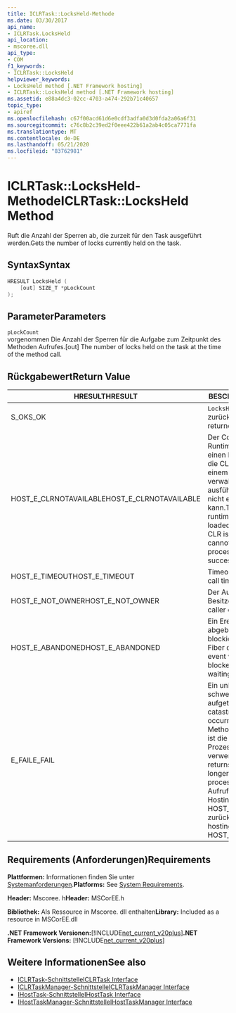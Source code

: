 ```yaml
---
title: ICLRTask::LocksHeld-Methode
ms.date: 03/30/2017
api_name:
- ICLRTask.LocksHeld
api_location:
- mscoree.dll
api_type:
- COM
f1_keywords:
- ICLRTask::LocksHeld
helpviewer_keywords:
- LocksHeld method [.NET Framework hosting]
- ICLRTask::LocksHeld method [.NET Framework hosting]
ms.assetid: e88a4dc3-02cc-4703-a474-292b71c40657
topic_type:
- apiref
ms.openlocfilehash: c67f00acd61d6e0cdf3adfa0d3d0fda2a06a6f31
ms.sourcegitcommit: c76c8b2c39ed2f0eee422b61a2ab4c05ca7771fa
ms.translationtype: MT
ms.contentlocale: de-DE
ms.lasthandoff: 05/21/2020
ms.locfileid: "83762981"
---
```

# <a name="iclrtasklocksheld-method"></a><span data-ttu-id="89fd3-102">ICLRTask::LocksHeld-Methode</span><span class="sxs-lookup"><span data-stu-id="89fd3-102">ICLRTask::LocksHeld Method</span></span>
<span data-ttu-id="89fd3-103">Ruft die Anzahl der Sperren ab, die zurzeit für den Task ausgeführt werden.</span><span class="sxs-lookup"><span data-stu-id="89fd3-103">Gets the number of locks currently held on the task.</span></span>  
  
## <a name="syntax"></a><span data-ttu-id="89fd3-104">Syntax</span><span class="sxs-lookup"><span data-stu-id="89fd3-104">Syntax</span></span>  
  
```cpp  
HRESULT LocksHeld (  
    [out] SIZE_T *pLockCount  
);  
```  
  
## <a name="parameters"></a><span data-ttu-id="89fd3-105">Parameter</span><span class="sxs-lookup"><span data-stu-id="89fd3-105">Parameters</span></span>  
 `pLockCount`  
 <span data-ttu-id="89fd3-106">vorgenommen Die Anzahl der Sperren für die Aufgabe zum Zeitpunkt des Methoden Aufrufes.</span><span class="sxs-lookup"><span data-stu-id="89fd3-106">[out] The number of locks held on the task at the time of the method call.</span></span>  
  
## <a name="return-value"></a><span data-ttu-id="89fd3-107">Rückgabewert</span><span class="sxs-lookup"><span data-stu-id="89fd3-107">Return Value</span></span>  
  
|<span data-ttu-id="89fd3-108">HRESULT</span><span class="sxs-lookup"><span data-stu-id="89fd3-108">HRESULT</span></span>|<span data-ttu-id="89fd3-109">BESCHREIBUNG</span><span class="sxs-lookup"><span data-stu-id="89fd3-109">Description</span></span>|  
|-------------|-----------------|  
|<span data-ttu-id="89fd3-110">S_OK</span><span class="sxs-lookup"><span data-stu-id="89fd3-110">S_OK</span></span>|<span data-ttu-id="89fd3-111">`LocksHeld`wurde erfolgreich zurückgegeben.</span><span class="sxs-lookup"><span data-stu-id="89fd3-111">`LocksHeld` returned successfully.</span></span>|  
|<span data-ttu-id="89fd3-112">HOST_E_CLRNOTAVAILABLE</span><span class="sxs-lookup"><span data-stu-id="89fd3-112">HOST_E_CLRNOTAVAILABLE</span></span>|<span data-ttu-id="89fd3-113">Der Common Language Runtime (CLR) wurde nicht in einen Prozess geladen, oder die CLR befindet sich in einem Zustand, in dem Sie verwalteten Code nicht ausführen oder den-Befehl nicht erfolgreich verarbeiten kann.</span><span class="sxs-lookup"><span data-stu-id="89fd3-113">The common language runtime (CLR) has not been loaded into a process, or the CLR is in a state in which it cannot run managed code or process the call successfully.</span></span>|  
|<span data-ttu-id="89fd3-114">HOST_E_TIMEOUT</span><span class="sxs-lookup"><span data-stu-id="89fd3-114">HOST_E_TIMEOUT</span></span>|<span data-ttu-id="89fd3-115">Timeout des Aufrufes.</span><span class="sxs-lookup"><span data-stu-id="89fd3-115">The call timed out.</span></span>|  
|<span data-ttu-id="89fd3-116">HOST_E_NOT_OWNER</span><span class="sxs-lookup"><span data-stu-id="89fd3-116">HOST_E_NOT_OWNER</span></span>|<span data-ttu-id="89fd3-117">Der Aufrufer ist nicht Besitzer der Sperre.</span><span class="sxs-lookup"><span data-stu-id="89fd3-117">The caller does not own the lock.</span></span>|  
|<span data-ttu-id="89fd3-118">HOST_E_ABANDONED</span><span class="sxs-lookup"><span data-stu-id="89fd3-118">HOST_E_ABANDONED</span></span>|<span data-ttu-id="89fd3-119">Ein Ereignis wurde abgebrochen, während ein blockierter Thread oder eine Fiber darauf wartete.</span><span class="sxs-lookup"><span data-stu-id="89fd3-119">An event was canceled while a blocked thread or fiber was waiting on it.</span></span>|  
|<span data-ttu-id="89fd3-120">E_FAIL</span><span class="sxs-lookup"><span data-stu-id="89fd3-120">E_FAIL</span></span>|<span data-ttu-id="89fd3-121">Ein unbekannter schwerwiegender Fehler ist aufgetreten.</span><span class="sxs-lookup"><span data-stu-id="89fd3-121">An unknown catastrophic failure occurred.</span></span> <span data-ttu-id="89fd3-122">Wenn eine Methode E_FAIL zurückgibt, ist die CLR innerhalb des Prozesses nicht mehr verwendbar.</span><span class="sxs-lookup"><span data-stu-id="89fd3-122">When a method returns E_FAIL, the CLR is no longer usable within the process.</span></span> <span data-ttu-id="89fd3-123">Nachfolgende Aufrufe von Hostingmethoden geben HOST_E_CLRNOTAVAILABLE zurück.</span><span class="sxs-lookup"><span data-stu-id="89fd3-123">Subsequent calls to hosting methods return HOST_E_CLRNOTAVAILABLE.</span></span>|  
  
## <a name="requirements"></a><span data-ttu-id="89fd3-124">Requirements (Anforderungen)</span><span class="sxs-lookup"><span data-stu-id="89fd3-124">Requirements</span></span>  
 <span data-ttu-id="89fd3-125">**Plattformen:** Informationen finden Sie unter [Systemanforderungen](../../get-started/system-requirements.md).</span><span class="sxs-lookup"><span data-stu-id="89fd3-125">**Platforms:** See [System Requirements](../../get-started/system-requirements.md).</span></span>  
  
 <span data-ttu-id="89fd3-126">**Header:** Mscoree. h</span><span class="sxs-lookup"><span data-stu-id="89fd3-126">**Header:** MSCorEE.h</span></span>  
  
 <span data-ttu-id="89fd3-127">**Bibliothek:** Als Ressource in Mscoree. dll enthalten</span><span class="sxs-lookup"><span data-stu-id="89fd3-127">**Library:** Included as a resource in MSCorEE.dll</span></span>  
  
 <span data-ttu-id="89fd3-128">**.NET Framework Versionen:**[!INCLUDE[net_current_v20plus](../../../../includes/net-current-v20plus-md.md)]</span><span class="sxs-lookup"><span data-stu-id="89fd3-128">**.NET Framework Versions:** [!INCLUDE[net_current_v20plus](../../../../includes/net-current-v20plus-md.md)]</span></span>  
  
## <a name="see-also"></a><span data-ttu-id="89fd3-129">Weitere Informationen</span><span class="sxs-lookup"><span data-stu-id="89fd3-129">See also</span></span>

- [<span data-ttu-id="89fd3-130">ICLRTask-Schnittstelle</span><span class="sxs-lookup"><span data-stu-id="89fd3-130">ICLRTask Interface</span></span>](iclrtask-interface.md)
- [<span data-ttu-id="89fd3-131">ICLRTaskManager-Schnittstelle</span><span class="sxs-lookup"><span data-stu-id="89fd3-131">ICLRTaskManager Interface</span></span>](iclrtaskmanager-interface.md)
- [<span data-ttu-id="89fd3-132">IHostTask-Schnittstelle</span><span class="sxs-lookup"><span data-stu-id="89fd3-132">IHostTask Interface</span></span>](ihosttask-interface.md)
- [<span data-ttu-id="89fd3-133">IHostTaskManager-Schnittstelle</span><span class="sxs-lookup"><span data-stu-id="89fd3-133">IHostTaskManager Interface</span></span>](ihosttaskmanager-interface.md)
